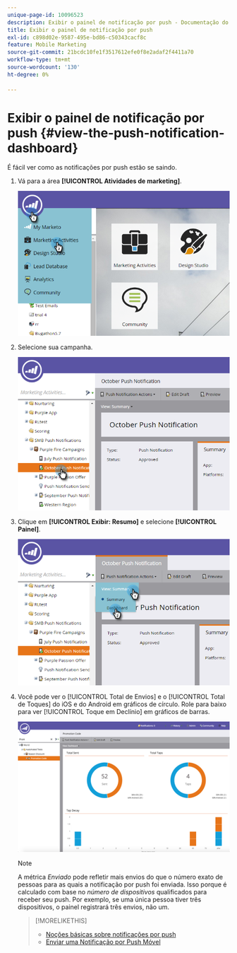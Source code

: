 ```yaml
---
unique-page-id: 10096523
description: Exibir o painel de notificação por push - Documentação do Marketo - Documentação do produto
title: Exibir o painel de notificação por push
exl-id: c898d02e-9587-495e-bd86-c50343cacf8c
feature: Mobile Marketing
source-git-commit: 21bcdc10fe1f3517612efe0f8e2adaf2f4411a70
workflow-type: tm+mt
source-wordcount: '130'
ht-degree: 0%

---
```


# Exibir o painel de notificação por push {#view-the-push-notification-dashboard}

É fácil ver como as notificações por push estão se saindo.

1. Vá para a área **[!UICONTROL Atividades de marketing]**.

   ![](assets/image2015-12-11-12-3a57-3a48.png)

1. Selecione sua campanha.

   ![](assets/image2015-12-11-13-3a1-3a56.png)

1. Clique em **[!UICONTROL Exibir: Resumo]** e selecione **[!UICONTROL Painel]**.

   ![](assets/image2015-12-11-13-3a4-3a23.png)

1. Você pode ver o [!UICONTROL Total de Envios] e o [!UICONTROL Total de Toques] do iOS e do Android em gráficos de círculo. Role para baixo para ver [!UICONTROL Toque em Declínio] em gráficos de barras.

   ![](assets/image2015-12-15-15-3a23-3a47.png)

   >[!NOTE]
   >
   >A métrica _Enviado_ pode refletir mais envios do que o número exato de pessoas para as quais a notificação por push foi enviada. Isso porque é calculado com base no _número de dispositivos_ qualificados para receber seu push. Por exemplo, se uma única pessoa tiver três dispositivos, o painel registrará três envios, não um.

   >[!MORELIKETHIS]
   >
   >* [Noções básicas sobre notificações por push](/help/marketo/product-docs/mobile-marketing/push-notifications/understanding-push-notifications.md)
   >* [Enviar uma Notificação por Push Móvel](/help/marketo/product-docs/mobile-marketing/push-notifications/send-a-mobile-push-notification.md)
